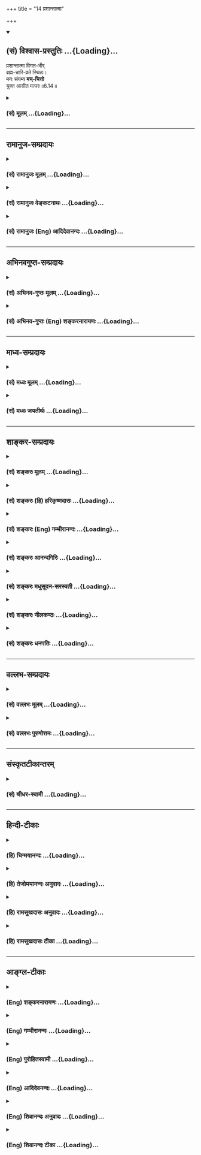 +++
title = "14 प्रशान्तात्मा"

+++
<div class="js_include" newlevelforh1="2" title="(सं) विश्वास-प्रस्तुतिः" unfilled url="/purANam_vaiShNavam/mahAbhAratam/06-bhIShma-parva/03-bhagavad-gItA-parva/saMskRtam/vishvAsa-prastutiH/06_Atma-saMyama-yogaH_a/14_prashAntAtmA.md">
<details open><summary><h2>(सं) विश्वास-प्रस्तुतिः ...{Loading}...</h2></summary>

प्रशान्तात्मा विगत-भीर्  
ब्रह्म-चारि-व्रते स्थितः।  
मनः संयम्य **मच्-चित्तो**  
युक्त आसीत मत्परः॥6.14॥
</details>
</div>
<div class="js_include collapsed" newlevelforh1="3" title="(सं) मूलम्" unfilled url="/purANam_vaiShNavam/mahAbhAratam/06-bhIShma-parva/03-bhagavad-gItA-parva/saMskRtam/mUlam/06_Atma-saMyama-yogaH_a/14_prashAntAtmA.md">
<details><summary><h3>(सं) मूलम् ...{Loading}...</h3></summary>

प्रशान्तात्मा विगतभीर्ब्रह्मचारिव्रते स्थितः।  
मनः संयम्य मच्चित्तो युक्त आसीत मत्परः।।6.14।।
</details>
</div>


_________________
## रामानुज-सम्प्रदायः
<div class="js_include collapsed" newlevelforh1="3" title="(सं) रामानुजः मूलम्" unfilled url="/purANam_vaiShNavam/mahAbhAratam/06-bhIShma-parva/03-bhagavad-gItA-parva/saMskRtam/rAmAnujaH/mUlam/06_Atma-saMyama-yogaH_a/14_prashAntAtmA.md">
<details><summary><h3>(सं) रामानुजः मूलम् ...{Loading}...</h3></summary>

।।6.14।।**कायशिरोग्रीवं समम् अचलं** सापाश्रयतया **स्थिरं धारयन् दिशश्च
अनवलोकयन् स्वं नासिकाग्रं संप्रेक्ष्य प्रशान्तात्मा** अत्यन्तनिर्वृतमनाः
विगतभीः ब्रह्मचर्ययुक्तो **मनः संयम्य मच्चित्तो युक्तः** अवहितो **मत्पर
आसीत** माम् एव चिन्तयन् आसीत।

</details>
</div>
<div class="js_include collapsed" newlevelforh1="3" title="(सं) रामानुजः वेङ्कटनाथः" unfilled url="/purANam_vaiShNavam/mahAbhAratam/06-bhIShma-parva/03-bhagavad-gItA-parva/saMskRtam/rAmAnujaH/venkaTanAthaH/06_Atma-saMyama-yogaH_a/14_prashAntAtmA.md">
<details><summary><h3>(सं) रामानुजः वेङ्कटनाथः ...{Loading}...</h3></summary>

।। 6.14एवं शुचिदेशासनादिरूपं बाह्यं योगोपकरणं मनसश्चैकाग्र्यमुक्तम्
अथान्तरान्तरतमयोः कायमनसोः क्रमात्कर्तव्यनियमविशेषा उच्यन्ते समं
इत्यादिश्लोकद्वयेन। कायशिरोग्रीवं इति द्वन्द्वैकवद्भावः तत एव नपुंसकता।
अत्र सिद्धापर(मध्यापर) नामा शरीरस्य मध्यप्रदेशः कायशब्देन विवक्षितः। समं
अचलं स्थिरम् इति धारणक्रियाविशेषणानिसमं इत्यत्रार्जवं विवक्षितम्
अचलशब्देन निष्कम्पत्वेऽभिहितेऽपि
स्थिरमित्येतदङ्गकम्पकरश्रमहेतुभूतपश्चाद्धारणप्रयत्ननिवृत्तिहेत्त्वभिप्रायमिति
दर्शयितुंसापाश्रयतया स्थिरमित्युक्तम्। अनेनाचलत्वस्य
चिरानुवर्तनयोग्यत्वमुक्तं भवति। बाह्येभ्यो व्यावर्तनं नासिकाग्रे स्थापनं
चेति क्रमप्रदर्शनायदिशश्चानवलोकयन्स्वं नासिकाग्रं सम्प्रेक्ष्य इति
व्युत्क्रमेणोक्तम्। यद्वा शतुरत्र
हेत्वर्थत्वाद्दिक्छब्दोपलक्षितबाह्यसकलपदार्थावलोकननिवृत्त्यर्थं
योगारम्भक्षणे स्वनासिकाग्रप्रेक्षणमिति भावः।
भोग्येतरानुपयुक्तविषयनिरीक्षणमपि निवर्तनीयमित्यभिप्रायेणदिशश्चत्युक्तम्।
निमीलनेनापि बाह्यानवलोकनसिद्धौ स्वनासिकाग्रावेक्षणं
निद्रादिनिवृत्त्यर्थम्। सम्प्रेक्ष्य नासिकाग्रं इत्येतावत्यभिहिते
परनासिकाग्रप्रेक्षणमपि शङ्क्येतेति तद्व्यवच्छेदार्थमुक्तंस्वम् इति।
मनस्यन्तर्मुखे नासाग्रसम्प्रेक्षणस्यासम्भवाच्चक्षुषो
दृष्टिसन्निपातमात्रमिह विवक्षितम्। अतः सम्प्रेक्ष्येत्यत्रइवशब्दो लुप्तो
द्रष्टव्यः इतिशाङ्करम्। नायनस्य तेजसः स्वच्छन्दवृत्त्या।
नासाग्रसन्निपातमात्रमिह विवक्षितम्मनः संयम्य इति संयमस्याभिधानात्
प्रशान्तात्मशब्दोऽयं योगोपयुक्तमनस्सन्तोषपर
इत्यभिप्रायेणअत्यन्तनिर्वृतमना इत्युक्तम्। ब्रह्मचारिव्रते स्थितः इत्यनेन
ब्रह्मचर्याश्रमप्रतीतिःशङ्करोक्तप्रक्रियया वा
ब्रह्मचर्यगुरुशुश्रूषाभिक्षाचर्यादिधीः स्यादिति
तद्व्यवच्छेदायाहब्रह्मचर्ययुक्त इति। ब्रह्मचर्यं च स्तनवति पिशितपिण्डे
भोग्यताधीगर्भस्मरणालोकनालापादिरहितत्वमत्र विवक्षितम्। स्मरन्ति च
ब्रह्मचर्यं च योषित्सु भोग्यताबुद्धिवर्जनम् इत्यादि। तथास्मरणं कीर्तनं
केलिः प्रेक्षणं गुह्यभाषणम्। सङ्कल्पोऽध्यवसायश्च क्रियानिर्वृत्तिरेव च।
एतन्मैथुनमष्टाङ्गं प्रवदन्ति मनीषिणः। विपरीतं
ब्रह्मचर्यमेतदेवाष्टलक्षणम् अ.पु.372।10।11 इति। युक्तशब्दस्य
पूर्वोत्तरप्रतिपन्नात्मावलोकनाभिधानादपि
तदुपयुक्तावधानविषयत्वमत्रोचितमित्यभिप्रायेणअवहित इत्युक्तम्।
मच्चित्तशब्दो भगवति चित्तस्यानुप्रवेशपरः। मत्परशब्दस्तु तदेकचित्तत्वपरः
तदनुवृत्तिपरो वेत्यपौनरुक्त्यमाह मामेवेति। यद्वा स्त्र्यादौ भोग्यचिन्ता
राजादौ च महति परधीर्लोके विभक्ता मयि तु तदुभयमित्यपुनरुक्तिः।  
  

</details>
</div>
<div class="js_include collapsed" newlevelforh1="3" title="(सं) रामानुजः (Eng) आदिदेवानन्दः" unfilled url="/purANam_vaiShNavam/mahAbhAratam/06-bhIShma-parva/03-bhagavad-gItA-parva/saMskRtam/rAmAnujaH/english/AdidevAnandaH/06_Atma-saMyama-yogaH_a/14_prashAntAtmA.md">
<details><summary><h3>(सं) रामानुजः (Eng) आदिदेवानन्दः ...{Loading}...</h3></summary>

6.13 - 6.14 Keeping the trunk, head and neck erect and motionless; well
seated in order to be steady; looking not in any direction but gazing at
the tip of the nose; serene, i.e., holding the mind extremely peaceful;
fearless; firm in the vow of celibacy; holding the mind in check; and
fixing his thoughts on Me - he should sit in Yoga, i.e., remain
concentrated and intent on Me, i.e., he should concentrating on Me only.

</details>
</div>


_________________
## अभिनवगुप्त-सम्प्रदायः
<div class="js_include collapsed" newlevelforh1="3" title="(सं) अभिनव-गुप्तः मूलम्" unfilled url="/purANam_vaiShNavam/mahAbhAratam/06-bhIShma-parva/03-bhagavad-gItA-parva/saMskRtam/abhinava-guptaH/mUlam/06_Atma-saMyama-yogaH_a/14_prashAntAtmA.md">
<details><summary><h3>(सं) अभिनव-गुप्तः मूलम् ...{Loading}...</h3></summary>

।।6.10 6.15।। ननु जितात्मनः इत्युक्तम् तत्कथं तज्जय इत्याशङ्क्य
आरुरुक्षोः कश्चिदुपायः कायसमत्वादिकः +++(SN कायसमुद्धारकः)+++ चित्तसंयम
उपदिश्यते योगीत्यादि अधिगच्छतीत्यन्तम्। आत्मानं च चित्तं च युञ्जीत
एकाग्रीकुर्यात्। सततमिति न परिमितं कालम्। एकाकित्वादिषु सत्सु
एतद्युज्यते +++(N युञ्जीत)+++ नान्यथा। आसनस्थैर्यात् कालस्थैर्ये +++(S
कालस्थैर्यम्)+++ चित्तस्थैर्यम्। चित्तक्रियाः संकल्पात्मनः
अन्याश्चेन्द्रियक्रिया येन यताः नियमं नीताः। धारयन् यत्नेन।
नासिकाग्रस्यावलोकने सति दिशामनवलोकनम्। मत्परमतया युक्त आसीत +++(N आसीत्)+++
इत्यर्थः +++(S omits इत्यर्थः)+++। एवमात्मानं युञ्जतः समादधतः शान्तिर्जायते
यस्यां संस्थापर्यन्तकाष्ठा मत्प्राप्तिः +++(K प्राप्तिर्योगोऽस्तीति)+++।

</details>
</div>
<div class="js_include collapsed" newlevelforh1="3" title="(सं) अभिनव-गुप्तः (Eng) शङ्करनारायणः" unfilled url="/purANam_vaiShNavam/mahAbhAratam/06-bhIShma-parva/03-bhagavad-gItA-parva/saMskRtam/abhinava-guptaH/english/shankaranArAyaNaH/06_Atma-saMyama-yogaH_a/14_prashAntAtmA.md">
<details><summary><h3>(सं) अभिनव-गुप्तः (Eng) शङ्करनारायणः ...{Loading}...</h3></summary>

6.14 See Comment under 6.15

</details>
</div>


_________________
## माध्व-सम्प्रदायः
<div class="js_include collapsed" newlevelforh1="3" title="(सं) मध्वः मूलम्" unfilled url="/purANam_vaiShNavam/mahAbhAratam/06-bhIShma-parva/03-bhagavad-gItA-parva/saMskRtam/madhvaH/mUlam/06_Atma-saMyama-yogaH_a/14_prashAntAtmA.md">
<details><summary><h3>(सं) मध्वः मूलम् ...{Loading}...</h3></summary>

।।6.12 6.14।। योगं समाधियोगं युञ्ज्यात्।

</details>
</div>
<div class="js_include collapsed" newlevelforh1="3" title="(सं) मध्वः जयतीर्थः" unfilled url="/purANam_vaiShNavam/mahAbhAratam/06-bhIShma-parva/03-bhagavad-gItA-parva/saMskRtam/madhvaH/jayatIrthaH/06_Atma-saMyama-yogaH_a/14_prashAntAtmA.md">
<details><summary><h3>(सं) मध्वः जयतीर्थः ...{Loading}...</h3></summary>

।।6.12 6.14।। उपविश्यासन इत्यत्रापि योगशब्द एवमेव व्याख्येय इत्याह
योगमिति। स्थानविवेकार्थं युञ्ज्यादित्युक्तम् कुर्यादिति यावत्।

</details>
</div>


_________________
## शाङ्कर-सम्प्रदायः
<div class="js_include collapsed" newlevelforh1="3" title="(सं) शङ्करः मूलम्" unfilled url="/purANam_vaiShNavam/mahAbhAratam/06-bhIShma-parva/03-bhagavad-gItA-parva/saMskRtam/shankaraH/mUlam/06_Atma-saMyama-yogaH_a/14_prashAntAtmA.md">
<details><summary><h3>(सं) शङ्करः मूलम् ...{Loading}...</h3></summary>

।।6.14।। **प्रशान्तात्मा** प्रकर्षेण शान्तः आत्मा अन्तःकरणं यस्य सोऽयं
प्रशान्तात्मा **विगतभीः** विगतभयः **ब्रह्मचारिव्रते स्थितः**
ब्रह्मचारिणो व्रतं ब्रह्मचर्यं गुरुशुश्रूषाभिक्षान्नभुक्त्यादि तस्मिन्
स्थितः तदनुष्ठाता भवेदित्यर्थः। किञ्च **मनः संयम्य** मनसः वृत्तीः
उपसंहृत्य इत्येतत् **मच्चित्तः** मयि परमेश्वरे चित्तं यस्य सोऽयं
मच्चित्तः **युक्तः** समाहितः सन् **आसीत** उपविशेत्। **मत्परः** अहं परो
यस्य सोऽयं मत्परो भवति। कश्चित् रागी स्त्रीचित्तः न तु स्त्रियमेव
परत्वेन गृह्णाति किं तर्हि राजानं महादेवं वा। अयं तु मच्चित्तो
मत्परश्च।। अथेदानीं योगफलमुच्यते

</details>
</div>
<div class="js_include collapsed" newlevelforh1="3" title="(सं) शङ्करः (हि) हरिकृष्णदासः" unfilled url="/purANam_vaiShNavam/mahAbhAratam/06-bhIShma-parva/03-bhagavad-gItA-parva/saMskRtam/shankaraH/hindI/harikRShNadAsaH/06_Atma-saMyama-yogaH_a/14_prashAntAtmA.md">
<details><summary><h3>(सं) शङ्करः (हि) हरिकृष्णदासः ...{Loading}...</h3></summary>

।।6.14।। तथा प्रशान्तात्मा अच्छी प्रकारसे शान्त हुए अन्तःकरणवाला विगतभी
निर्भय और ब्रह्मचारियोंके व्रतमें स्थित हुआ अर्थात् ब्रह्मचर्य गुरुसेवा
भिक्षाभोजन आदि जो ब्रह्मचारीके व्रत हैं उनमें स्थित हुआ उनका अनुष्ठान
करनेवाला होकर और मनका संयम करके अर्थात् मनकी वृत्तियोंका उपसंहार करके
तथा मुझमें चित्तवाला अर्थात् मुझ परमेश्वरमें ही जिसका चित्त लग गया है
ऐसा मच्चित्त होकर तथा समाहितचित्त होकर और मुझे ही सर्वश्रेष्ठ माननेवाला
अर्थात् मैं ही जिसके मतमें सबसे श्रेष्ठ हूँ ऐसा होकर बैठे। कोई
स्त्रीप्रेमी स्त्रीमें चित्तवाला हो सकता है परंतु वह स्त्रीको सबसे
श्रेष्ठ नहीं समझता। तो किसको समझता है वह राजाको या महादेवको स्त्रीकी
अपेक्षा श्रेष्ठ समझता है परंतु यह साधक तो चित्त भी मुझमें ही रखता है और
मुझे ही सबसे अधिक श्रेष्ठ भी समझता है।

</details>
</div>
<div class="js_include collapsed" newlevelforh1="3" title="(सं) शङ्करः (Eng) गम्भीरानन्दः" unfilled url="/purANam_vaiShNavam/mahAbhAratam/06-bhIShma-parva/03-bhagavad-gItA-parva/saMskRtam/shankaraH/english/gambhIrAnandaH/06_Atma-saMyama-yogaH_a/14_prashAntAtmA.md">
<details><summary><h3>(सं) शङ्करः (Eng) गम्भीरानन्दः ...{Loading}...</h3></summary>

6.14 Dharayan, holding; kaya-siro-girvam, the body (torso), head and
neck; samam, erect; and acalam, still-movement is possible for one (even
while) holding these erect; therefore it is specified, 'still'-;
sthirah, being steady, i.e. remaining steady; sampreksya, looking svam
nasikagram, at tip of his own nose -looking at it intently, as it were;
ca, and; anavalokayan, not looking; disah, around, i.e. not glancing now
and then in various directions-. The words 'as it were' are to be
understood because what is intended here is not an injunction for
looking at the tip of one's own nose! What then; It is the fixing the
gaze of the eyes by withdrawing it from external objects; and that is
enjoined with a veiw to concentrating the mind. \[What is sought to be
presented here as the primary objective is the concentration of mind. If
the gaze be directed outward, then it will result in interrupting that
concentration. Therefore the purpose is to first fix the gaze of the
eyes within.\] If the intention were merely the looking at the tip of
the nose, then the mind would remain fixed there itself, not on the
Self! In, 'Making the mind fixed in the Self' (25), the Lord will speak
of concentrating the mind verily on the Self. Therefore, owing to the
missing word iva (as it were), it is merely the withdrawl of the gaze
that is implied by sampreksya (looking). Further, prasantatma, with a
placid mind, with a mind completely at peace; vigata-bhih, free from
fear sthitah, firm; brahmacari-vrate, in the vow of a celibate, the vow
cosisting in serivce of the teacher, eating food got by beggin,
etc.-firm in that, i.e. he should follow these; besides, mat-cittah,
with the mind fixed on Me who am the supreme God; samyamya, by
controlling; manah, the mind, i.e. by stopping the modifications of the
mind; yuktah, through concentration, i.e. by becoming concentrated;
asita, he should remain seated; matparah, with Me as the supreme Goal.
Some passionate person may have his mind on a woman, but he does not
accept the woman as his supreme Goal. What then; He accepts the king or
Sive as his goal. But this one (the yogi) not only has his mind on Me
but has Me as his Goal. After that, now is being stated the result of
Yoga:

</details>
</div>
<div class="js_include collapsed" newlevelforh1="3" title="(सं) शङ्करः आनन्दगिरिः" unfilled url="/purANam_vaiShNavam/mahAbhAratam/06-bhIShma-parva/03-bhagavad-gItA-parva/saMskRtam/shankaraH/AnandagiriH/06_Atma-saMyama-yogaH_a/14_prashAntAtmA.md">
<details><summary><h3>(सं) शङ्करः आनन्दगिरिः ...{Loading}...</h3></summary>

।।6.14।। योगं युञ्जानस्य विशेषणान्तराणि दर्शयति **किञ्चेति।** अन्तःकरणस्य
प्रशान्ती रागद्वेषादिदोषराहित्यं तस्याश्च प्रकर्षो रागादिहेतोरपि
निवृत्तिः विगतभयत्वं सर्वकर्मपरित्यागे
शास्त्रीयनिश्चयवशान्निःसंदिग्धबुद्धित्वम्। भिक्षाभुक्त्यादीत्यादिशब्देन
त्रिषवणस्नानशौचाचमनादि गृह्यते। विशेषणान्तरमाह **किञ्चेति।** उपसंहृत्य
योगनिष्ठो भवेदिति शेषः। मनोवृत्त्युपसंहारे ध्यानमपि न सिध्येत्तस्य
तद्वृत्त्यावृत्तिरूपत्वादित्याशङ्क्याह **मच्चित्त इति।**
विषयान्तरविषयमनोवृत्त्युपसंहारेणात्मन्येव तन्नियमनान्न
ध्यानानुपपत्तिरित्यर्थः। मच्चित्तत्वेनैव मत्परत्वस्य सिद्धत्वान्मत्पर
इति पृथग्विशेषणमनर्थकमित्याशङ्क्याह **भवतीति।**
अन्तःकरणशुद्धिर्योगस्यावान्तरफलम्।

</details>
</div>
<div class="js_include collapsed" newlevelforh1="3" title="(सं) शङ्करः मधुसूदन-सरस्वती" unfilled url="/purANam_vaiShNavam/mahAbhAratam/06-bhIShma-parva/03-bhagavad-gItA-parva/saMskRtam/shankaraH/madhusUdana-sarasvatI/06_Atma-saMyama-yogaH_a/14_prashAntAtmA.md">
<details><summary><h3>(सं) शङ्करः मधुसूदन-सरस्वती ...{Loading}...</h3></summary>

।।6.14।। किंच निदाननिवृत्तरूपेण प्रकर्षेण शान्तो रागादिदोषरहित
आत्मान्तःकरणं यस्य स प्रशान्तात्मा शास्त्रीयनिश्चयदार्ढ्याद्विगता भीः
सर्वकर्मपरित्यागेन युक्तत्वायुक्तत्वशङ्का यस्य स विगतभीः ब्रह्मचारिव्रते
ब्रह्मचर्यगुरुशुश्रूषाभिक्षाभोजनादौ स्थितः सन् मनः संयम्य
विषयाकारवृत्तिशून्यं कृत्वा मयि परमेश्वरे प्रत्यक्चिति सगुणे निर्गुणे वा
चित्तं यस्य स मच्चित्तो मद्विषयकधारावाहिकचित्तवृत्तिमान्। पुत्रादौ
प्रिये चिन्तनीये सति कथमेवं स्यादत आह मत्परः अहमेव परमानन्दरूपत्वात्परः
पुरुषार्थः प्रियो यस्य स तथा। तदेतत्प्रेयः पुत्रात्प्रेयो
वित्तात्प्रेयोऽन्यस्मात्सर्वस्मादन्तरतरो यदयमात्मा इति श्रुतेः। एवं
विषयाकारसर्ववृत्तिनिरोधेन भगवदेकाकारचित्तवृत्तिर्युक्तः
संप्रज्ञातसमाधिमानासीतोपविशेद्यथाशक्ति नतु स्वेच्छया
व्युत्तिष्ठेदित्यर्थः। भवति कश्चिद्रागी स्त्रीचित्तो नतु स्त्रियमेव
परत्वेनाराध्यत्वेन गुह्णाति किं तर्हि राजानं वा देवं वा। अयं तु
मच्चित्तो मत्परश्च सर्वाराध्यत्वेन मामेव मन्यत इति भाष्यकृतां
व्याख्या।। व्याख्यातृत्वेऽपि मे नात्र भाष्यकारेण तुल्यता। गुञ्जायाः किं
नु हेम्नैकतुलारोहेऽपि तुल्यता।

</details>
</div>
<div class="js_include collapsed" newlevelforh1="3" title="(सं) शङ्करः नीलकण्ठः" unfilled url="/purANam_vaiShNavam/mahAbhAratam/06-bhIShma-parva/03-bhagavad-gItA-parva/saMskRtam/shankaraH/nIlakaNThaH/06_Atma-saMyama-yogaH_a/14_prashAntAtmA.md">
<details><summary><h3>(सं) शङ्करः नीलकण्ठः ...{Loading}...</h3></summary>

।।6.14।। एवमासने उपविष्टेन यत्कर्तव्यं तदाह **प्रशान्तात्मेति।**
योगयुक्तो योगी ब्रह्मचारिव्रते भैक्षचर्यायां स्थितः संन्यासीत्यर्थः।
मच्चितो मयि परमे चित्तं यस्य स एवंभूतो मय्येव मनः संयम्य मत्पर आसीत स
प्रशान्तात्मा भूत्वा विगतभीर्भवतीति योजना। भवति हि
कश्चिदात्मनोऽन्यमीश्वरं मत्वा तच्चित्तस्तमेवाराध्यत्वेनाभिगतः तत्रैव च
मनसः संयमं करोति न तु स तत्परस्तमेव परमपुरुषार्थतया प्राप्यत्वेन मन्यते
किंतु तत्प्रीत्यान्यदेव फलं कामयते अयं तु मच्चित्तो मय्येव मनः संयम्य
मत्परो मामेव सर्वान्तरं प्रत्यगद्वयं कामयत इति। यतो मत्परोऽतएव
प्रशान्तात्मा प्रकर्षेण बाह्याभ्यन्तरविषयत्यागेन समाधिसुखास्वादत्यागेन च
शान्त उपरतः आत्मा चित्तं यस्य सोऽस्मितामात्रावशेषो विगतभीर्भवति।
इयमेवावस्था सत्त्वपुरुषान्यथाख्यातिरिति ब्रह्मसाक्षात्कार इति च
विकल्प्यते। सर्वथा तस्यां सिद्धायां पुरुषः परमपुरुषार्थभाग्भवति।

</details>
</div>
<div class="js_include collapsed" newlevelforh1="3" title="(सं) शङ्करः धनपतिः" unfilled url="/purANam_vaiShNavam/mahAbhAratam/06-bhIShma-parva/03-bhagavad-gItA-parva/saMskRtam/shankaraH/dhanapatiH/06_Atma-saMyama-yogaH_a/14_prashAntAtmA.md">
<details><summary><h3>(सं) शङ्करः धनपतिः ...{Loading}...</h3></summary>

।।6.14।। प्रशान्तात्मा प्रकर्षेण शान्तः आत्मान्तःकरणं यस्य सः। अनेन
रम्यशब्दश्रवणादीना शान्तचित्तस्य क्षोभाभावाद्दिगव लोकनं वारितम्।
व्याघ्रादिभयप्रयुक्तमपि तद्वारयति। विशेषेण गता भीर्भयं यस्मात्सः।
व्याघ्रादिप्रयुक्तभयाभावेऽपि क्षुधादिजन्यभयं संभाव्याह। मनः संयम्य
स्वादिष्ठान्नादौ प्रवृत्ता मनोवृत्तीरुपसंहृत्येत्यर्थः। एवंभूतः किं
कुर्यादिति तत्राह। युक्तः समाहितः सन् मच्चितः मत्परश्चासीतेति मयि
परमेश्वरे चित्तं यस्य सः। कश्चिद्रागी स्त्रीचित्तो नतु स्त्रियमेव
परत्वेन गृह्णाति किं तर्हि राजानं वाराध्यत्वेन देवं वाराध्यत्वेन
परमपुरुषार्थत्वेन च। अयं तु मच्चित्तो मत्परश्च अहमेव पर आराध्यः
परमपुरुषार्थश्च यस्य सः। यत्तु तत्किं द्वितीयाद्यवस्थास्य संभवति
ओमित्याह **अयुक्त इति।** अयुक्तो मत्परः अहं परोऽन्तर्यामी प्रेरको
यस्येत्येवंरुपः। आस्ते तस्यां दशायामैक्यभावानाभावादिति
तथाचायुक्तावस्थायां भिक्षाद्याचरतीति तात्पर्यमिति तन्न।
वाक्यभेदप्रसङ्गात्। यथाश्रुतार्थसंभवे आसीतेत्यस्यास्त
इत्यर्थकरणानुचितत्वाच्च।

</details>
</div>


_________________
## वल्लभ-सम्प्रदायः
<div class="js_include collapsed" newlevelforh1="3" title="(सं) वल्लभः मूलम्" unfilled url="/purANam_vaiShNavam/mahAbhAratam/06-bhIShma-parva/03-bhagavad-gItA-parva/saMskRtam/vallabhaH/mUlam/06_Atma-saMyama-yogaH_a/14_prashAntAtmA.md">
<details><summary><h3>(सं) वल्लभः मूलम् ...{Loading}...</h3></summary>

।।6.14।। प्रशान्तात्मेति। मैत्र्यादिचित्तपरिकर्मवित्त्वात्
अविद्यादिपञ्चक्लेशभयरहितः। सबीजयोगिनस्तस्य सम्प्रज्ञातसमाधिप्रकारमाह मनः
संयम्य मच्चित्त इति। मनश्च तादृशं संयतं वासुदेवाधिष्ठितं चित्तरूपेण
परिणमते इति तच्चित्तं तदधिष्ठातरि मयि यस्य स इति युक्तस्य
भक्तिसम्बन्धिंत्वमुक्तम्। तदाह युक्तः सन्मत्पर आसीत।

</details>
</div>
<div class="js_include collapsed" newlevelforh1="3" title="(सं) वल्लभः पुरुषोत्तमः" unfilled url="/purANam_vaiShNavam/mahAbhAratam/06-bhIShma-parva/03-bhagavad-gItA-parva/saMskRtam/vallabhaH/puruShottamaH/06_Atma-saMyama-yogaH_a/14_prashAntAtmA.md">
<details><summary><h3>(सं) वल्लभः पुरुषोत्तमः ...{Loading}...</h3></summary>

  
  
।।6.14।। प्रशान्तात्मा भक्तिरसाभिनिविष्टचित्तः विगतभीःब्रह्मचारी  
  
श्रुत्यादिदुरापचरणरेणुभगवत्प्राप्तिसन्देहरहितः। ब्रह्मचारिव्रते स्थितः
भगवदर्थेन्द्रियनिग्रहवान्। तादृशः सन् मनः संयम्य सर्वतः आकृष्य वशे
कृत्वा मच्चित्तो मय्येव चित्तं यस्य। मत्परः अहमेव परः पुरुषार्थरूपो
यस्य। एतादृशो भूत्वा युक्तः मद्योगस्थ आसीत तिष्ठेत्।  
  

</details>
</div>


_________________
## संस्कृतटीकान्तरम्
<div class="js_include collapsed" newlevelforh1="3" title="(सं) श्रीधर-स्वामी" unfilled url="/purANam_vaiShNavam/mahAbhAratam/06-bhIShma-parva/03-bhagavad-gItA-parva/saMskRtam/shrIdhara-svAmI/06_Atma-saMyama-yogaH_a/14_prashAntAtmA.md">
<details><summary><h3>(सं) श्रीधर-स्वामी ...{Loading}...</h3></summary>

।।6.14।। **प्रशान्तेति।** प्रशान्त आत्मा चित्तं यस्य विगता भीर्भयं यस्य
ब्रह्मचारिव्रते ब्रह्मचर्ये स्थितः सन् मनः संयम्य प्रत्याहृत्य। मय्येव
चित्तं यस्य अहमेव परः पुरुषार्थो यस्य स मत्परः एवं युक्तो भूत्वा आसीत
तिष्ठेत्।

</details>
</div>


_________________
## हिन्दी-टीकाः
<div class="js_include collapsed" newlevelforh1="3" title="(हि) चिन्मयानन्दः" unfilled url="/purANam_vaiShNavam/mahAbhAratam/06-bhIShma-parva/03-bhagavad-gItA-parva/hindI/chinmayAnandaH/06_Atma-saMyama-yogaH_a/14_prashAntAtmA.md">
<details><summary><h3>(हि) चिन्मयानन्दः ...{Loading}...</h3></summary>

।।6.14।। कुछ काल तक ध्यान का निरन्तर अभ्यास करने के फलस्वरूप साधक को
अधिकाधिक शांति और सन्तोष का अनुभव होता है अत्यन्त सूक्ष्म आन्तरिक शांति
को प्राप्त पुरुष को यहाँ प्रशान्तात्मा कहा गया है। आत्मा को अपने शुद्ध
और दिव्य स्वरूप में व्यक्त होने के लिए प्रशान्त अन्तकरण ही अत्यन्त
उपयुक्त माध्यम है। ध्यानाभ्यास करने वाले साधक को केवल मानसिक भय के कारण
आत्मानुभव की ऊँचाई नापने में कठिनाई होती है। शनैशनै योगी अपने मन की
वैषयिक वासनाओं से मुक्त होता है और तदुपरांत यदि उसमें आवश्यक साधना की
परिपक्वता न हो तो वह इस मन के अतीत आत्मतत्त्व के अनुभव से भयभीत हो जाता
है। उसे लगता है कि वह शून्य में विलीन हो रहा है। अनादि काल से उपाधियों
के साथ तादात्म्य करके जीवभाव में रहने से उसे विश्वास भी नहीं होता कि इन
उपाधियों से परे किसी तत्त्व का अस्तित्व भी हो सकता है। यहाँ उन मछली
बेचने वाली स्त्रियों की कथा का स्मरण होता है जिन्हें किसी कारणवश फूलों
की दुकान मेें एक रात व्यतीत्ा करनी पड़ी। मछली की दुर्गन्ध की अभ्यस्त
होने से वे फूलों की सुगन्ध के कारण तब तक नहीं सो पायीं जब तक कि मछली की
टोकरियों को उन्होंने अपने सिरहाने नहीं रख लिया दुखदायी उपाधियों से दूर
रहकर अनन्त आनन्द में प्रवेश करने से हम भयभीत हो जाते हैं। इस भय के कारण
आध्यात्मिक उन्नति का मार्ग ही अवरूद्ध हो जाता है। यदि सफलता प्राप्त भी
होने लगे तो इसी मानसिक भय के कारण साधक उसकी उपेक्षा कर देगा।
प्रशान्तचित्त होकर शास्त्राध्ययन के द्वारा निर्भय मन नित्य ध्यान का
अभ्यास करने पर भी यदि ब्रह्मचर्य व्रत में दृढ़ स्थिति न हो तो सफलता
प्राप्त नहीं हो सकती। ब्रह्मचर्य व्रत औपनिषदिक अर्थ के साथसाथ इस शब्द का
यहाँ विशिष्ट अर्थ भी है। सामान्यत ब्रह्मचर्य का अर्थ किया जाता है मैथुन
का त्याग। परन्तु इस शब्द का अर्थ अधिक व्यापक है। केवल संभोग की वृत्ति का
संयम ही ब्रह्मचर्य नहीं वरन् समस्त इन्द्रियों की प्रवृत्तियों पर
नियन्त्रण होना ब्रह्मचर्य है। परन्तु यह संयम विवेकपूर्वक होना चाहिए
इच्छाओं का मूढ़ दमन नहीं। असंयमित मन विषयों की संवेदनाओं से विचलित और
क्षुब्ध हो जाता है और अपनी सम्पूर्ण शक्ति को विनष्ट कर देता है। इन्द्रिय
संयम के इस सामान्य अर्थ के अतिरिक्त भी ब्रह्मचर्य का विशेष प्रयोजन है।
संस्कृत भाषा में ब्रह्मचारी का अर्थ है वह पुरुष जिसका स्वभाव ब्रह्म में
विचरण करने का हो। इस दृष्टि से ब्रह्मचर्य का अर्थ होगा अपने मन को
निरन्तर ब्रह्मविचार और निदिध्यासन में स्थिर करने का प्रयत्न करना। यही
एकमात्र मुख्य उपाय है जिसके द्वारा हम मन की बहिर्मुखी प्रवृत्ति को शांत
एवं संयमित कर सकते हैं। मन का स्वभाव ही किसी न किसी विषय का चिन्तन करना
है। जब तक उसे उत्कृष्ट लक्ष्य का ज्ञान नहीं कराया जाता तब तक उसकी
विषयाभिमुखी प्रवृत्ति उनसे विमुख नहीं हो सकती। पूर्ण ब्रह्मचर्य की सफलता
का रहस्य भी यही है। किसी योगी की ओर आश्चर्यचकित होकर देखने की आवश्यकता
नहीं है क्योंकि हममें से प्रत्येक व्यक्ति उस योगी की सफलता को प्राप्त कर
सकता है। उस सफलता के लिए आत्मसंयम की आवश्यकता है। इन्द्रियों के विषयों
के आकर्षण से स्वयं को बचाने के निश्चयात्मक उपायों का ज्ञान न होने से ही
मनुष्य उनके प्रलोभन में फँस जाता है और लोभ संवरण नहीं कर पाता। इस श्लोक
में वर्णित तीनों गुणों से सम्पन्न साधक को ध्यान साधना में कठिनाई नहीं
होती। प्रशान्ति निर्भयता और ब्रह्मचर्यये क्रमश बुद्धि मन और शरीर को
ध्यान के योग्य बनाते हैं। इन तीनों के सुसंगठित होने पर साधक को अधिकतम
शक्ति एवं शान्ति प्राप्त होती है जिनका उपयोग ध्यान के लिए किया जा सकता
है। इस प्रकार नवशक्ति सम्पन्न साधक क्षमतावान हो जाता है। वह अपने भटकने
वाले मन को सहज ही विषयों से परावृत्त करके आत्मतत्त्व का ध्यान कर सकता
है। इस श्लोक में दिया गया यह निर्देश अत्यन्त महत्वपूर्ण है कि साधक को
मुझे ही परम लक्ष्य समझकर ध्यान के लिए बैठना चाहिए। यह हम अपने अनुभव से
जानते हैं कि जिस वस्तु को हम सर्वाधिक महत्त्व देते हैं उसकी प्राप्ति के
लिए सर्व प्रथम प्रयत्न करते हैं। इसलिए जो पुरुष परमात्मा को ही सर्वोच्च
लक्ष्य समझकर निरन्तर साधनारत रहता है वह शीघ्र ही अपने अनन्त सनातन शान्त
और आनन्द स्वरूप का साक्षात् अनुभव करता है।

</details>
</div>
<div class="js_include collapsed" newlevelforh1="3" title="(हि) तेजोमयानन्दः अनुवादः" unfilled url="/purANam_vaiShNavam/mahAbhAratam/06-bhIShma-parva/03-bhagavad-gItA-parva/hindI/tejomayAnandaH/anuvAdaH/06_Atma-saMyama-yogaH_a/14_prashAntAtmA.md">
<details><summary><h3>(हि) तेजोमयानन्दः अनुवादः ...{Loading}...</h3></summary>

।।6.14।। (साधक को) प्रशान्त अन्त:करण, निर्भय और ब्रह्मचर्य ब्रत में
स्थित होकर, मन को संयमित करके चित्त को मुझमें लगाकर मुझे ही परम लक्ष्य
समझकर बैठना चाहिए।।

</details>
</div>
<div class="js_include collapsed" newlevelforh1="3" title="(हि) रामसुखदासः अनुवादः" unfilled url="/purANam_vaiShNavam/mahAbhAratam/06-bhIShma-parva/03-bhagavad-gItA-parva/hindI/rAmasukhadAsaH/anuvAdaH/06_Atma-saMyama-yogaH_a/14_prashAntAtmA.md">
<details><summary><h3>(हि) रामसुखदासः अनुवादः ...{Loading}...</h3></summary>

।।6.14।। जिसका अन्तःकरण शान्त है, जो भय-रहित है और जो ब्रह्मचारिव्रतमें
स्थित है, ऐसा सावधान योगी मनका संयम करके मेरेमें चित्त लगाता हुआ मेरे
परायण होकर बैठे।

</details>
</div>
<div class="js_include collapsed" newlevelforh1="3" title="(हि) रामसुखदासः टीका" unfilled url="/purANam_vaiShNavam/mahAbhAratam/06-bhIShma-parva/03-bhagavad-gItA-parva/hindI/rAmasukhadAsaH/TIkA/06_Atma-saMyama-yogaH_a/14_prashAntAtmA.md">
<details><summary><h3>(हि) रामसुखदासः टीका ...{Loading}...</h3></summary>

।।6.14।।***व्याख्या--*'प्रशान्तात्मा'--**जिसका अन्तःकरण राग-द्वेषसे
रहित है, वह **'प्रशान्तात्मा'** है। जिसका सांसारिक विशेषता प्राप्त
करनेका, ऋद्धि-सिद्धि आदि प्राप्त करनेका उद्देश्य न होकर केवल
परमात्मप्राप्तिका ही दृढ़ उद्देश्य होता है, उसके राग-द्वेष शिथिल होकर
मिट जाते हैं। राग-द्वेष मिटनेपर स्वतः शान्ति आ जाती है, जो कि स्वतःसिद्ध
है। तात्पर्य है कि संसारके सम्बन्धके कारण ही हर्ष, शोक, राग-द्वेष आदि
द्वन्द्व होते हैं और इन्हीं द्वन्द्वोंके कारण शान्ति भङ्ग होती है। जब ये
द्वन्द्व मिट जाते हैं, तब स्वतःसिद्ध शान्ति प्रकट हो जाती है। उस
स्वतःसिद्ध शान्तिको प्राप्त करनेवालेका नाम ही **'प्रशान्तात्मा'** है।

</details>
</div>


_________________
## आङ्ग्ल-टीकाः
<div class="js_include collapsed" newlevelforh1="3" title="(Eng) शङ्करनारायणः" unfilled url="/purANam_vaiShNavam/mahAbhAratam/06-bhIShma-parva/03-bhagavad-gItA-parva/english/shankaranArAyaNaH/06_Atma-saMyama-yogaH_a/14_prashAntAtmA.md">
<details><summary><h3>(Eng) शङ्करनारायणः ...{Loading}...</h3></summary>

6.14. Being calm-minded, fearless, firm in the vow of celibacy;
controlling mind fully; let the master of Yoga remain, fixing his mind
in Me and having Me \[alone\] as his supreme goal.

</details>
</div>
<div class="js_include collapsed" newlevelforh1="3" title="(Eng) गम्भीरानन्दः" unfilled url="/purANam_vaiShNavam/mahAbhAratam/06-bhIShma-parva/03-bhagavad-gItA-parva/english/gambhIrAnandaH/06_Atma-saMyama-yogaH_a/14_prashAntAtmA.md">
<details><summary><h3>(Eng) गम्भीरानन्दः ...{Loading}...</h3></summary>

6.14 He should remain seated with a placid mind, free from fear, firm in
the vow of a celibate, and with the mind fixed on Me by controlling it
through concentration, having Me as the supreme Goal.

</details>
</div>
<div class="js_include collapsed" newlevelforh1="3" title="(Eng) पुरोहितस्वामी" unfilled url="/purANam_vaiShNavam/mahAbhAratam/06-bhIShma-parva/03-bhagavad-gItA-parva/english/purohitasvAmI/06_Atma-saMyama-yogaH_a/14_prashAntAtmA.md">
<details><summary><h3>(Eng) पुरोहितस्वामी ...{Loading}...</h3></summary>

6.14 With peace in his heart and nor fear, observing the vow of
celibacy, with mind controlled and fixed on Me, let the student lose
himself in contemplation of Me.

</details>
</div>
<div class="js_include collapsed" newlevelforh1="3" title="(Eng) आदिदेवनन्दः" unfilled url="/purANam_vaiShNavam/mahAbhAratam/06-bhIShma-parva/03-bhagavad-gItA-parva/english/AdidevanandaH/06_Atma-saMyama-yogaH_a/14_prashAntAtmA.md">
<details><summary><h3>(Eng) आदिदेवनन्दः ...{Loading}...</h3></summary>

6.14 Serene and fearless, firm in the vow of celibacy, holding the mind
in check and fixing the thought on Me, he should sit in Yoga, intent on
Me.

</details>
</div>
<div class="js_include collapsed" newlevelforh1="3" title="(Eng) शिवानन्दः अनुवादः" unfilled url="/purANam_vaiShNavam/mahAbhAratam/06-bhIShma-parva/03-bhagavad-gItA-parva/english/shivAnandaH/anuvAdaH/06_Atma-saMyama-yogaH_a/14_prashAntAtmA.md">
<details><summary><h3>(Eng) शिवानन्दः अनुवादः ...{Loading}...</h3></summary>

6.14 Serene-minded, fearless, firm in the vow of a Brahmachari, having
controlled the mind, thinking of Me and balanced in mind, let him sit,
having Me as his supreme goal.

</details>
</div>
<div class="js_include collapsed" newlevelforh1="3" title="(Eng) शिवानन्दः टीका" unfilled url="/purANam_vaiShNavam/mahAbhAratam/06-bhIShma-parva/03-bhagavad-gItA-parva/english/shivAnandaH/TIkA/06_Atma-saMyama-yogaH_a/14_prashAntAtmA.md">
<details><summary><h3>(Eng) शिवानन्दः टीका ...{Loading}...</h3></summary>

6.14 प्रशान्तात्मा sereneminded; विगतभीः fearless; ब्रह्मचारिव्रते in
the vow of Brahmacharya; स्थितः firm; मनः the mind; संयम्य having
controlled; मच्चित्तः thinking on Me; युक्तः balanced; आसीत let him sit;
मत्परः Me as the supreme goal.Commentary The spiritual aspirant should
possess serenity of mind. The Divine Light can descend only in a serene
mind. Serenity is attained by the eradication of Vasanas or desires and
cravings. He should be fearless. This is the most important alification.
A timid man or a coward is very far from Selfrealisation.A Brahmachari
(celibate) should serve his Guru or the spiritual preceptor
wholeheartedly and should live on alms. This also constitutes the
BrahmachariVrata. The aspirant should control the modifications of the
mind. He should be balanced in pleasure and pain; heat and cold; honour
and dishonour. He should ever think of the Lord and take Him as the
Supreme Goal.Brahmacharya also means continence. Semen or the vital
fluid tones the nerves and the brain; and energises the whole system.
That Brahmachari who has preserved this vital force by the vow,of
celibacy and sublimated it into Ojas Sakti or radiant spiritual power
can practise steady meditation for a long period. Only he can ascend the
ladder of Yoga. Without Brahmacharya or celibacy not an iota or
spiritual progress is possible. Continence is the very foundation on
which the superstructure of meditation and Samadhi can be built up. Many
persons waste this vital energy -- a great spiritual treasure indeed --
when they become blind and lose their power of reason under sexual
excitement. Pitiable is their lot They cannot make substantial progress
in Yoga.

</details>
</div>
